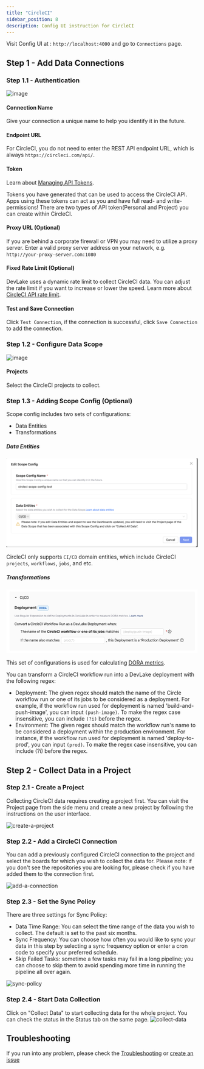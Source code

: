 ```yaml
---
title: "CircleCI"
sidebar_position: 8
description: Config UI instruction for CircleCI
---
```


Visit Config UI at : `http://localhost:4000` and go to `Connections` page.

## Step 1 - Add Data Connections

### Step 1.1 - Authentication

![image](/img/ConfigUI/circleci-add-data-connections.png)

#### Connection Name

Give your connection a unique name to help you identify it in the future.

#### Endpoint URL

For CircleCI, you do not need to enter the REST API endpoint URL, which is always `https://circleci.com/api/`.


#### Token

Learn about [Managing API Tokens](https://circleci.com/docs/managing-api-tokens/).

Tokens you have generated that can be used to access the CircleCI API. Apps using these tokens can act as you and have full read- and write-permissions!
There are two types of API token(Personal and Project) you can create within CircleCI.


#### Proxy URL (Optional)

If you are behind a corporate firewall or VPN you may need to utilize a proxy server. Enter a valid proxy server address on your network, e.g. `http://your-proxy-server.com:1080`


#### Fixed Rate Limit (Optional)

DevLake uses a dynamic rate limit to collect CircleCI data. You can adjust the rate limit if you want to increase or lower the speed.
Learn more about [CircleCI API rate limit](https://circleci.com/docs/api-developers-guide/#rate-limits).


#### Test and Save Connection

Click `Test Connection`, if the connection is successful, click `Save Connection` to add the connection.

### Step 1.2 - Configure Data Scope

![image](/img/ConfigUI/circleci-choose-data-scope.png)

#### Projects

Select the CircleCI projects to collect.

### Step 1.3 - Adding Scope Config (Optional)
Scope config includes two sets of configurations:
- Data Entities
- Transformations

##### Data Entities
![image](images/circleci-scope-config-1.png)

CircleCI only supports `CI/CD` domain entities, which include CircleCI `projects`, `workflows`, `jobs`, and etc.


##### Transformations

![image](images/circleci-scope-config-2.png)

This set of configurations is used for calculating [DORA metrics](../DORA.md). 

You can transform a CircleCI workflow run into a DevLake deployment with the following regex:

- Deployment: The given regex should match the name of the Circle workflow run or one of its jobs to be considered as a deployment. For example, if the workflow run used for deployment is named 'build-and-push-image', you can input `(push-image)`. To make the regex case insensitive, you can include `(?i)` before the regex.
- Environment: The given regex should match the workflow run's name to be considered a deployment within the production environment. For instance, if the workflow run used for deployment is named 'deploy-to-prod', you can input `(prod)`. To make the regex case insensitive, you can include (?i) before the regex.

## Step 2 - Collect Data in a Project
### Step 2.1 - Create a Project
Collecting CircleCI data requires creating a project first. You can visit the Project page from the side menu and create a new project by following the instructions on the user interface.

![create-a-project](images/create-a-project.png)

### Step 2.2 - Add a CircleCI Connection
You can add a previously configured CircleCI connection to the project and select the boards for which you wish to collect the data for.
Please note: if you don't see the repositories you are looking for, please check if you have added them to the connection first.

![add-a-connection](images/add-a-connection-project.png)

### Step 2.3 - Set the Sync Policy
There are three settings for Sync Policy:
- Data Time Range: You can select the time range of the data you wish to collect. The default is set to the past six months.
- Sync Frequency: You can choose how often you would like to sync your data in this step by selecting a sync frequency option or enter a cron code to specify your preferred schedule.
- Skip Failed Tasks: sometime a few tasks may fail in a long pipeline; you can choose to skip them to avoid spending more time in running the pipeline all over again.

![sync-policy](images/sync-policy.png)

### Step 2.4 - Start Data Collection
Click on "Collect Data" to start collecting data for the whole project. You can check the status in the Status tab on the same page.
![collect-data](images/collect-data.png)


## Troubleshooting

If you run into any problem, please check the [Troubleshooting](/Troubleshooting/Configuration.md) or [create an issue](https://github.com/apache/incubator-devlake/issues)
